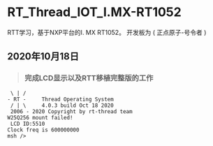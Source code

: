<!--
 * @fileName: 
 * @description: 
 * @version: 
 * @author: lzc
 * @date: Do not edit
 * @lastEditors: lzc
 * @lastEditTime: Do not Edit
--> 
# RT_Thread_IOT_I.MX-RT1052
RTT学习，基于NXP平台的I. MX RT1052。 开发板为 ( 正点原子-号令者 )

## 2020年10月18日
> ### 完成LCD显示以及RTT移植完整版的工作
```
 \ | /
- RT -     Thread Operating System
 / | \     4.0.3 build Oct 18 2020
 2006 - 2020 Copyright by rt-thread team
W25Q256 mount failed!
 LCD ID:5510
Clock freq is 600000000 
msh />
```
